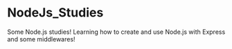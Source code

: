 # NodeJs_Studies
Some Node.js studies!
Learning how to create and use Node.js with Express and some middlewares!

